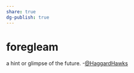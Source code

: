 ```yaml
---
share: true
dg-publish: true
---
```

# foregleam


a hint or glimpse of the future.
-[@HaggardHawks](https://twitter.com/HaggardHawks/status/1498606884818931718)
